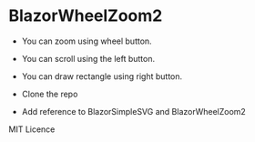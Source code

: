 # BlazorWheelZoom2

* You can zoom using wheel button.
* You can scroll using the left button.
* You can draw rectangle using right button.

* Clone the repo
* Add reference to BlazorSimpleSVG and BlazorWheelZoom2

MIT Licence
